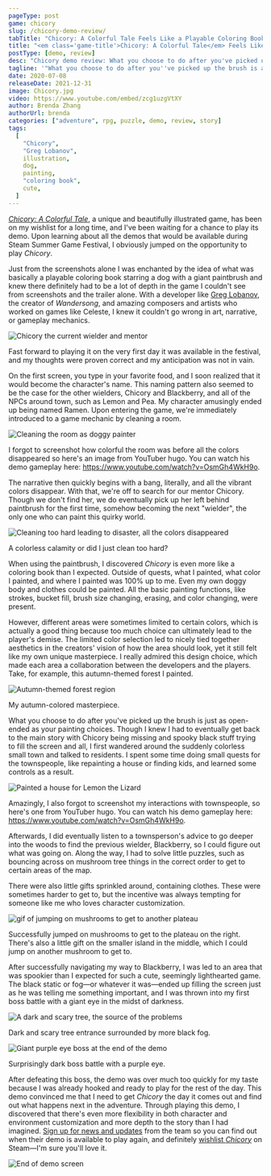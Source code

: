 ```yaml
---
pageType: post
game: chicory
slug: /chicory-demo-review/
tabTitle: "Chicory: A Colorful Tale Feels Like a Playable Coloring Book, Demo Review"
title: "<em class='game-title'>Chicory: A Colorful Tale</em> Feels Like a Playable Coloring Book"
postType: [demo, review]
desc: "Chicory demo review: What you choose to do after you've picked up the brush is as open-ended as your paintings. This demo convinced me I need to get Chicory the day it releases and find out what happens next in the adventure."
tagline: '"What you choose to do after you''ve picked up the brush is as open-ended as your paintings. This demo convinced me I need to get Chicory the day it releases and find out what happens next in the adventure."'
date: 2020-07-08
releaseDate: 2021-12-31
image: Chicory.jpg
video: https://www.youtube.com/embed/zcg1uzgVtXY
author: Brenda Zhang
authorUrl: brenda
categories: ["adventure", rpg, puzzle, demo, review, story]
tags:
  [
    "Chicory",
    "Greg Lobanov",
    illustration,
    dog,
    painting,
    "coloring book",
    cute,
  ]
---
```


[_Chicory: A Colorful Tale_](http://chicorygame.com/), a unique and beautifully illustrated game, has been on my wishlist for a long time, and I've been waiting for a chance to play its demo. Upon learning about all the demos that would be available during Steam Summer Game Festival, I obviously jumped on the opportunity to play _Chicory_.

Just from the screenshots alone I was enchanted by the idea of what was basically a playable coloring book starring a dog with a giant paintbrush and knew there definitely had to be a lot of depth in the game I couldn't see from screenshots and the trailer alone. With a developer like [Greg Lobanov](https://twitter.com/theBanov), the creator of _Wandersong_, and amazing composers and artists who worked on games like Celeste, I knew it couldn't go wrong in art, narrative, or gameplay mechanics.

![Chicory the current wielder and mentor][image0]

Fast forward to playing it on the very first day it was available in the festival, and my thoughts were proven correct and my anticipation was not in vain.

On the first screen, you type in your favorite food, and I soon realized that it would become the character's name. This naming pattern also seemed to be the case for the other wielders, Chicory and Blackberry, and all of the NPCs around town, such as Lemon and Pea. My character amusingly ended up being named Ramen. Upon entering the game, we're immediately introduced to a game mechanic by cleaning a room.

![Cleaning the room as doggy painter][image1]

<figcaption>I forgot to screenshot how colorful the room was before all the colors disappeared so here's an image from YouTuber hugo. You can watch his demo gameplay here: <a class="animated-link" href="https://www.youtube.com/watch?v=OsmGh4WkH9o">https://www.youtube.com/watch?v=OsmGh4WkH9o</a>.</figcaption>

The narrative then quickly begins with a bang, literally, and all the vibrant colors disappear. With that, we're off to search for our mentor Chicory. Though we don't find her, we do eventually pick up her left behind paintbrush for the first time, somehow becoming the next "wielder", the only one who can paint this quirky world.

![Cleaning too hard leading to disaster, all the colors disappeared][image2]

<figcaption>A colorless calamity or did I just clean too hard?</figcaption>

When using the paintbrush, I discovered _Chicory_ is even more like a coloring book than I expected. Outside of quests, what I painted, what color I painted, and where I painted was 100% up to me. Even my own doggy body and clothes could be painted. All the basic painting functions, like strokes, bucket fill, brush size changing, erasing, and color changing, were present.

However, different areas were sometimes limited to certain colors, which is actually a good thing because too much choice can ultimately lead to the player's demise. The limited color selection led to nicely tied together aesthetics in the creators' vision of how the area should look, yet it still felt like my own unique masterpiece. I really admired this design choice, which made each area a collaboration between the developers and the players. Take, for example, this autumn-themed forest I painted.

![Autumn-themed forest region][image3]

<figcaption>My autumn-colored masterpiece.</figcaption>

What you choose to do after you've picked up the brush is just as open-ended as your painting choices. Though I knew I had to eventually get back to the main story with Chicory being missing and spooky black stuff trying to fill the screen and all, I first wandered around the suddenly colorless small town and talked to residents. I spent some time doing small quests for the townspeople, like repainting a house or finding kids, and learned some controls as a result.

![Painted a house for Lemon the Lizard][image4]

<figcaption>Amazingly, I also forgot to screenshot my interactions with townspeople, so here's one from YouTuber hugo. You can watch his demo gameplay here: <a class="animated-link" href="https://www.youtube.com/watch?v=OsmGh4WkH9o">https://www.youtube.com/watch?v=OsmGh4WkH9o</a>.</figcaption>

Afterwards, I did eventually listen to a townsperson's advice to go deeper into the woods to find the previous wielder, Blackberry, so I could figure out what was going on. Along the way, I had to solve little puzzles, such as bouncing across on mushroom tree things in the correct order to get to certain areas of the map.

There were also little gifts sprinkled around, containing clothes. These were sometimes harder to get to, but the incentive was always tempting for someone like me who loves character customization.

![gif of jumping on mushrooms to get to another plateau][image5]

<figcaption>Successfully jumped on mushrooms to get to the plateau on the right. There's also a little gift on the smaller island in the middle, which I could jump on another mushroom to get to.</figcaption>

After successfully navigating my way to Blackberry, I was led to an area that was spookier than I expected for such a cute, seemingly lighthearted game. The black static or fog—or whatever it was—ended up filling the screen just as he was telling me something important, and I was thrown into my first boss battle with a giant eye in the midst of darkness.

![A dark and scary tree, the source of the problems][image6]

<figcaption>Dark and scary tree entrance surrounded by more black fog.</figcaption>

![Giant purple eye boss at the end of the demo][image7]

<figcaption>Surprisingly dark boss battle with a purple eye.</figcaption>

After defeating this boss, the demo was over much too quickly for my taste because I was already hooked and ready to play for the rest of the day. This demo convinced me that I need to get _Chicory_ the day it comes out and find out what happens next in the adventure. Through playing this demo, I discovered that there's even more flexibility in both character and environment customization and more depth to the story than I had imagined. [Sign up for news and updates](https://phantasmaburbia.us5.list-manage.com/subscribe?u=a6f910bba13c5e5644ebbfc72&id=88dec3e30f) from the team so you can find out when their demo is available to play again, and definitely [wishlist _Chicory_](https://store.steampowered.com/app/1123450/Chicory_A_Colorful_Tale/) on Steam—I'm sure you'll love it.

![End of demo screen][image8]

[image0]: ../../../images/post/chicory/Chicory0.png
[image1]: ../../../images/post/chicory/Chicory1.png
[image2]: ../../../images/post/chicory/Chicory2.png
[image3]: ../../../images/post/chicory/Chicory3.png
[image4]: ../../../images/post/chicory/Chicory4.png
[image5]: ../../../images/post/chicory/Chicory5.gif
[image6]: ../../../images/post/chicory/Chicory6.png
[image7]: ../../../images/post/chicory/Chicory7.png
[image8]: ../../../images/post/chicory/Chicory8.png

